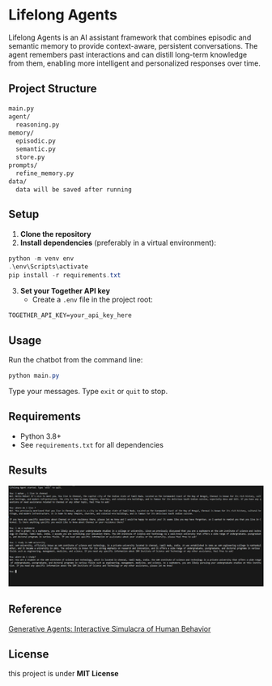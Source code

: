 # Lifelong Agents

Lifelong Agents is an AI assistant framework that combines episodic and semantic memory to provide context-aware, persistent conversations. The agent remembers past interactions and can distill long-term knowledge from them, enabling more intelligent and personalized responses over time.



## Project Structure
```
main.py                  
agent/
  reasoning.py           
memory/
  episodic.py            
  semantic.py            
  store.py              
prompts/
  refine_memory.py       
data/     
  data will be saved after running
```

## Setup
1. **Clone the repository**
2. **Install dependencies** (preferably in a virtual environment):
```powershell
python -m venv env
.\env\Scripts\activate
pip install -r requirements.txt
```
3. **Set your Together API key**
   - Create a `.env` file in the project root:
 ```
 TOGETHER_API_KEY=your_api_key_here
 ```

## Usage
Run the chatbot from the command line:
```powershell
python main.py
```
Type your messages. Type `exit` or `quit` to stop.

## Requirements
- Python 3.8+
- See `requirements.txt` for all dependencies

## Results

![the text outcomes with memory utilisation](images/chat_image.png)

## Reference

[Generative Agents: Interactive Simulacra of Human Behavior](https://arxiv.org/pdf/2304.03442)

## License

this project is under **MIT License**
